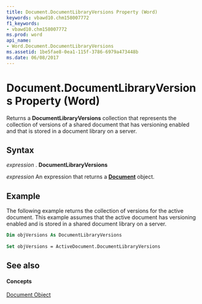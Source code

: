```yaml
---
title: Document.DocumentLibraryVersions Property (Word)
keywords: vbawd10.chm158007772
f1_keywords:
- vbawd10.chm158007772
ms.prod: word
api_name:
- Word.Document.DocumentLibraryVersions
ms.assetid: 1be5fae8-0ea1-115f-3786-6979a473448b
ms.date: 06/08/2017
---
```



# Document.DocumentLibraryVersions Property (Word)

Returns a  **DocumentLibraryVersions** collection that represents the collection of versions of a shared document that has versioning enabled and that is stored in a document library on a server.


## Syntax

 _expression_ . **DocumentLibraryVersions**

 _expression_ An expression that returns a **[Document](document-object-word.md)** object.


## Example

The following example returns the collection of versions for the active document. This example assumes that the active document has versioning enabled and is stored in a shared document library on a server.


```vb
Dim objVersions As DocumentLibraryVersions 
 
Set objVersions = ActiveDocument.DocumentLibraryVersions
```


## See also


#### Concepts


[Document Object](document-object-word.md)

